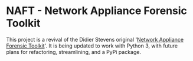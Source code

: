 # NAFT - Network Appliance Forensic Toolkit

This project is a revival of the Didier Stevens original '[Network Appliance Forensic Toolkit](https://blog.didierstevens.com/programs/network-appliance-forensic-toolkit/)'. It is being updated to work with Python 3, with future plans for refactoring, streamlining, and a PyPi package.
